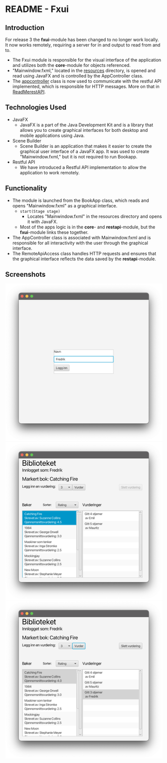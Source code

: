 # README - Fxui

## Introduction

For release 3 the **fxui**-module has been changed to no longer work locally. It now works remotely, requiring a server for in and output to read from and to.  

* The Fxui module is responsible for the visual interface of the application and utilizes both the **core**-module for objects referenced.
* "Mainwindow.fxml," located in the [resources](../bookapp/fxui/src/main/resources/bookapp/fxui/Mainwindow.fxml) directory, is opened and read using JavaFX and is controlled by the AppController class.
* The [appcontroller](../bookapp\fxui\src\main\java\bookapp\fxui\AppController.java) class is now used to communicate with the restful API implemented, which is responsible for HTTP messages. More on that in [ReadMerestAPI](ReadMeRestapi.md).

## Technologies Used

* JavaFX
  * JavaFX is a part of the Java Development Kit and is a library that allows you to create graphical interfaces for both desktop and mobile applications using Java.
* Scene Builder
  * Scene Builder is an application that makes it easier to create the graphical user interface of a JavaFX app. It was used to create "Mainwindow.fxml," but it is not required to run Bookapp.
* Restful API
  * We have introduced a Restful API implementation to allow the application to work remotely.

## Functionality

* The module is launched from the BookApp class, which reads and opens "Mainwindow.fxml" as a graphical interface.
  * ```start(Stage stage)```
    * Locates "Mainwindow.fxml" in the resources directory and opens it with JavaFX.
  * Most of the apps logic is in the **core**- and **restapi**-module, but the **fxui**-module links these together.
* The AppController class is associated with Mainwindow.fxml and is responsible for all interactivity with the user through the graphical interface.
* The RemoteApiAccess class handles HTTP requests and ensures that the graphical interface reflects the data saved by the **restapi**-module.

## Screenshots

![Showing the login page](/docs/imgs/logInPage.png)
![Showing the main page before review](/docs/imgs/mainpagePreReview.png)
![Showing the main page after review](/docs/imgs/mainpagePostReview.png)